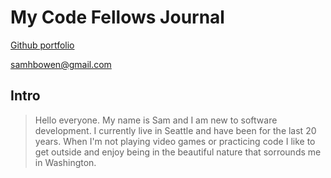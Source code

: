 # My Code Fellows Journal

[Github portfolio](https://github.com/sambow7)

<samhbowen@gmail.com>

## **Intro**
  
  > Hello everyone. My name is Sam and I am new to software development. I currently live in Seattle and have been for the last 20 years. When I'm not playing video games or practicing code I like to get outside and enjoy being in the beautiful nature that sorrounds me in Washington. 

##






